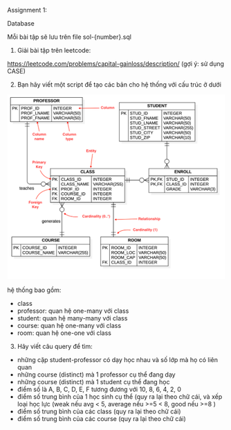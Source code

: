 Assignment 1:

Database

Mỗi bài tập sẽ lưu trên file sol-{number}.sql

1. Giải bài tập trên leetcode: 

https://leetcode.com/problems/capital-gainloss/description/ (gợi ý: sử dụng CASE)

2. Bạn hãy viết một script để tạo các bản cho hệ thống với cấu trúc ở dưới

![img.png](img.png)

hệ thống bao gồm:

- class
- professor: quan hệ one-many với class
- student: quan hệ many-many với class
- course: quan hệ one-many với class
- room: quan hệ one-one với class

3. Hãy viết câu query để tìm:
- những cặp student-professor có dạy học nhau và số lớp mà họ có liên quan
- những course (distinct) mà 1 professor cụ thể đang dạy
- những course (distinct) mà 1 student cụ thể đang học
- điểm số là A, B, C, D, E, F tương đương với 10, 8, 6, 4, 2, 0
- điểm số trung bình của 1 học sinh cụ thể (quy ra lại theo chữ cái, và xếp loại học lực (weak nếu avg < 5, average nếu >=5 < 8, good nếu >=8 )
- điểm số trung bình của các class (quy ra lại theo chữ cái)
- điểm số trung bình của các course (quy ra lại theo chữ cái)
 